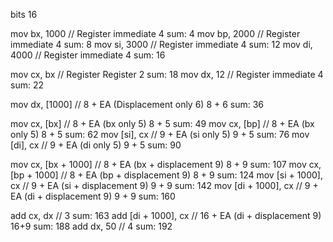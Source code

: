 bits 16

mov bx, 1000 // Register immediate 4 sum: 4
mov bp, 2000 // Register immediate 4 sum: 8
mov si, 3000 // Register immediate 4 sum: 12
mov di, 4000 // Register immediate 4 sum: 16

mov cx, bx   // Register Register 2 sum: 18
mov dx, 12   // Register immediate 4 sum: 22

mov dx, [1000] // 8 + EA (Displacement only 6) 8 + 6 sum: 36

mov cx, [bx] // 8 + EA (bx only 5) 8 + 5 sum: 49
mov cx, [bp] // 8 + EA (bx only 5) 8 + 5 sum: 62
mov [si], cx // 9 + EA (si only 5) 9 + 5 sum: 76
mov [di], cx // 9 + EA (di only 5) 9 + 5 sum: 90

mov cx, [bx + 1000] // 8 + EA (bx + displacement 9) 8 + 9 sum: 107
mov cx, [bp + 1000] // 8 + EA (bp + displacement 9) 8 + 9 sum: 124
mov [si + 1000], cx // 9 + EA (si + displacement 9) 9 + 9 sum: 142
mov [di + 1000], cx // 9 + EA (di + displacement 9) 9 + 9 sum: 160

add cx, dx // 3 sum: 163
add [di + 1000], cx // 16 + EA (di + displacement 9) 16+9 sum: 188
add dx, 50 // 4 sum: 192
